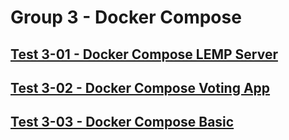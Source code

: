 Group 3 - Docker Compose
=======


[Test 3-01 - Docker Compose LEMP Server](3-01-Docker-Compose-LEMP.md)
-
[Test 3-02 - Docker Compose Voting App](3-02-Docker-Compose-Voting-App.md)
-
[Test 3-03 - Docker Compose Basic](3-03-Docker-Compose-Basic.md)
-